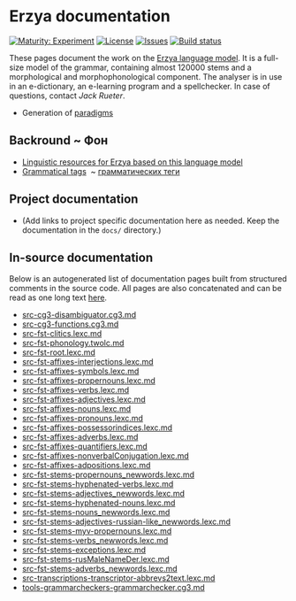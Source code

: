 # Erzya documentation

[![Maturity: Experiment](https://img.shields.io/badge/Maturity-Experiment-black.svg)](https://giellalt.github.io/MaturityClassification.html)
[![License](https://img.shields.io/github/license/giellalt/lang-myv)](https://raw.githubusercontent.com/giellalt/lang-myv/main/LICENSE)
[![Issues](https://img.shields.io/github/issues/giellalt/lang-myv)](https://github.com/giellalt/lang-myv/issues)
[![Build status](https://github.com/giellalt/lang-myv/workflows/Speller%20CI+CD/badge.svg)](https://github.com/giellalt/lang-myv/actions)

These pages document the work on the [Erzya language model](https://github.com/giellalt/lang-myv). It is a full-size model of the grammar, containing almost 120000 stems and a morphological and morphophonological component. The analyser is in use in an e-dictionary, an e-learning program and a spellchecker. In case of questions, contact *Jack Rueter*.

* Generation of [paradigms](http://giellatekno.uit.no/cgi/p-myv.eng.html)

## Backround ~ Фон

* [Linguistic resources for Erzya based on this language model](https://giellatekno.uit.no/cgi/index.myv.eng.html)
* [Grammatical tags](docu-grammartags.eng.md)  ~ [грамматических теги](docu-grammartags.rus.md)

## Project documentation

* (Add links to project specific documentation here as needed. Keep the documentation in the `docs/` directory.)

## In-source documentation

Below is an autogenerated list of documentation pages built from structured comments in the source code. All pages are also concatenated and can be read as one long text [here](myv.md).

* [src-cg3-disambiguator.cg3.md](src-cg3-disambiguator.cg3.md)
* [src-cg3-functions.cg3.md](src-cg3-functions.cg3.md)
* [src-fst-clitics.lexc.md](src-fst-clitics.lexc.md)
* [src-fst-phonology.twolc.md](src-fst-phonology.twolc.md)
* [src-fst-root.lexc.md](src-fst-root.lexc.md)
* [src-fst-affixes-interjections.lexc.md](src-fst-affixes-interjections.lexc.md)
* [src-fst-affixes-symbols.lexc.md](src-fst-affixes-symbols.lexc.md)
* [src-fst-affixes-propernouns.lexc.md](src-fst-affixes-propernouns.lexc.md)
* [src-fst-affixes-verbs.lexc.md](src-fst-affixes-verbs.lexc.md)
* [src-fst-affixes-adjectives.lexc.md](src-fst-affixes-adjectives.lexc.md)
* [src-fst-affixes-nouns.lexc.md](src-fst-affixes-nouns.lexc.md)
* [src-fst-affixes-pronouns.lexc.md](src-fst-affixes-pronouns.lexc.md)
* [src-fst-affixes-possessorindices.lexc.md](src-fst-affixes-possessorindices.lexc.md)
* [src-fst-affixes-adverbs.lexc.md](src-fst-affixes-adverbs.lexc.md)
* [src-fst-affixes-quantifiers.lexc.md](src-fst-affixes-quantifiers.lexc.md)
* [src-fst-affixes-nonverbalConjugation.lexc.md](src-fst-affixes-nonverbalConjugation.lexc.md)
* [src-fst-affixes-adpositions.lexc.md](src-fst-affixes-adpositions.lexc.md)
* [src-fst-stems-propernouns_newwords.lexc.md](src-fst-stems-propernouns_newwords.lexc.md)
* [src-fst-stems-hyphenated-verbs.lexc.md](src-fst-stems-hyphenated-verbs.lexc.md)
* [src-fst-stems-adjectives_newwords.lexc.md](src-fst-stems-adjectives_newwords.lexc.md)
* [src-fst-stems-hyphenated-nouns.lexc.md](src-fst-stems-hyphenated-nouns.lexc.md)
* [src-fst-stems-nouns_newwords.lexc.md](src-fst-stems-nouns_newwords.lexc.md)
* [src-fst-stems-adjectives-russian-like_newwords.lexc.md](src-fst-stems-adjectives-russian-like_newwords.lexc.md)
* [src-fst-stems-myv-propernouns.lexc.md](src-fst-stems-myv-propernouns.lexc.md)
* [src-fst-stems-verbs_newwords.lexc.md](src-fst-stems-verbs_newwords.lexc.md)
* [src-fst-stems-exceptions.lexc.md](src-fst-stems-exceptions.lexc.md)
* [src-fst-stems-rusMaleNameDer.lexc.md](src-fst-stems-rusMaleNameDer.lexc.md)
* [src-fst-stems-adverbs_newwords.lexc.md](src-fst-stems-adverbs_newwords.lexc.md)
* [src-transcriptions-transcriptor-abbrevs2text.lexc.md](src-transcriptions-transcriptor-abbrevs2text.lexc.md)
* [tools-grammarcheckers-grammarchecker.cg3.md](tools-grammarcheckers-grammarchecker.cg3.md)
